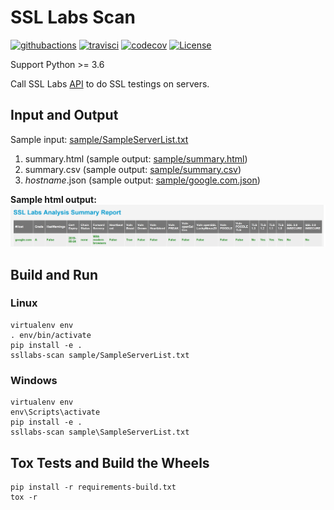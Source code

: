 # SSL Labs Scan

[![githubactions](https://github.com/kyhau/ssllabs-scan/workflows/Build-Test/badge.svg)](https://github.com/kyhau/ssllabs-scan/actions)
[![travisci](https://travis-ci.org/kyhau/ssllabs-scan.svg?branch=master)](https://travis-ci.org/kyhau/ssllabs-scan) 
[![codecov](https://codecov.io/gh/kyhau/ssllabs-scan/branch/master/graph/badge.svg)](https://codecov.io/gh/kyhau/ssllabs-scan)
[![License](https://img.shields.io/badge/license-MIT-blue.svg)](http://en.wikipedia.org/wiki/MIT_License)

Support Python >= 3.6

Call SSL Labs [API](https://github.com/ssllabs/ssllabs-scan/blob/stable/ssllabs-api-docs.md) to do SSL testings
on servers.

## Input and Output

Sample input: [sample/SampleServerList.txt](sample/SampleServerList.txt)

1. summary.html (sample output: [sample/summary.html](https://kyhau.github.io/ssllabs-scan/sample/summary.html))
1. summary.csv (sample output: [sample/summary.csv](sample/summary.csv))
1. _hostname_.json (sample output: [sample/google.com.json](sample/google.com.json))

**Sample html output:**
![alt text](sample/SampleHtmlOutput.png "Sample html output")

## Build and Run

### Linux
```
virtualenv env
. env/bin/activate
pip install -e .
ssllabs-scan sample/SampleServerList.txt
```

### Windows
```
virtualenv env
env\Scripts\activate
pip install -e .
ssllabs-scan sample\SampleServerList.txt
```

## Tox Tests and Build the Wheels

```
pip install -r requirements-build.txt
tox -r
```
